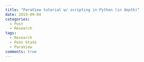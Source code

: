 ```yaml
---
title: "ParaView tutorial w/ scripting in Python (in depth)"
date: 2019-09-04
categories:
  - Post
  - Research
tags:
  - Research
  - Penn State
  - ParaView
comments: true
---
```

